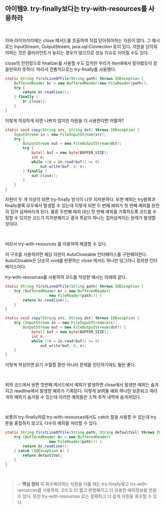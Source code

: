 ## 아이템9. try-finally보다는 try-with-resources를 사용하라

<br>

자바 라이브러리에는 close 메서드를 호출하여 직접 닫아줘야하는 자원이 많다. 그 예시로는 InputStream, OutputStream, java.sql.Connection 등이 있다. 자원을 닫아줘야하는 것은 클라이언트가 놓치는 경우가 많으므로 성능 이슈로 이어질 수도 있다. 

close의 안전망으로 finalizer를 사용할 수도 있지만 우리가 Item8에서 알아봤듯이 믿을만하지 못하다. 따라서 전통적으로는 try-finally를 사용했다. 

```java
static String firstLineOfFile(String path) throws IOException {
    BufferedReader br = new BufferedReader(new FileReader(path));
    try {
        return br.readline();
    } finally {
        br.close();
    }
}
```

이렇게 작성하게 되면 나쁘지 않지만 자원을 더 사용한다면 어떨까?

```java
static void copy(String src, String dst) throws IOException {
    InputStream in = new FileInputStream(src);
    try {
        OutputStream out = new FileOutputStream(dst);
        try {
            byte[] buf = new byte[BUFFER_SIZE];
            int n;
            while ((n = in.read(buf)) >= 0)
                out.write(buf, 0, n);
        } finally {
            out.close();
        }
    }
}
```

자원이 두 개 이상이 되면 try-finally 방식이 너무 지저분하다.  또한 예외는 try블록과 finally블록 모두에서 발생할 수 있는데 이렇게 되면 두 번째 예외가 첫 번째 예외를 완전히 집어 삼켜버리게 된다. 물론 두번째 예외 대신 첫 번째 예외를 기록하도록 코드를 수정할 수 있지만 코드가 지저분해지고 결국 똑같이 하나는 집어삼켜지는 문제가 발생할 것이다.

<br>

따라서 try-with-resources 를 이용하여 해결할 수 있다. 

이 구조를 사용하려면 해당 자원이 AutoCloseable 인터페이스를 구현해야한다. AutoClosable은 단순히 void를 반환하는 close 메서드 하나만 덩그러니 정의한 인터페이스이다. 

try-with-resources를 사용하여 코드를 작성한 예시는 아래와 같다.

```java
static String firstLineOfFile(String path) throws IOException {
    try (BufferedReader br = new BufferedReader(
                    new FileReader(path))) {
        return br.readline();
    }
}
```

```java
static void copy(String src, String dst) throws IOException {
    try (InputStream in = new FileInputStream(src);
        OutputStream out = new FileOutputStream(dst)) {
            byte[] buf = new byte[BUFFER_SIZE];
            int n;
            while ((n = in.read(buf)) >= 0)
                out.write(buf, 0, n);
    }
}
```

이렇게 작성하면 읽기 수월할 뿐만 아니라 문제를 진단하기에도 훨씬 좋다. 

<br>

위의 코드에서 보면 첫번째 메서드에서 예외가 발생하면 close에서 발생한 예외는 숨겨지고 readline에서 발생한 예외가 기록된다. 이렇게 보여줄 예외 하나만 보존되고 여러개의 예외가 숨겨질 수 있는데 이러한 예외들은 스택 추적 내역에 숨겨져있다. 

<br>

보통의 try-finally처럼 try-with-resources에서도 catch 절을 사용할 수 있는데 try문을 중첩하지 않고도 다수의 예외를 처리할 수 있다.

```java
static String firstLineOfFile(String path, String defaultVal) throws IOException {
    try (BufferedReader br = new BufferedReader(
                    new FileReader(path))) {
        return br.readline();
    } catch (IOException e) {
        return defaultVal;
    }
}
```

<br>

> ✅ **핵심 정리**
꼭 회수해야하는 자원을 다룰 때는 try-finally말고 try-with-resources를 사용하자. 코드도 더 짧고 분명해지고 더 유용한 예외정보를 얻을 수 있다. 또한 try-with-resources 로는 정확하고 더 쉽게 자원을 회수할 수 있다.
